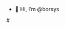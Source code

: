- 👋 Hi, I’m @borsys


#<!---
#borsys/borsys is a ✨ special ✨ repository because its `README.md` (this file) appears on your GitHub profile.
#You can click the Preview link to take a look at your changes.
#--->
